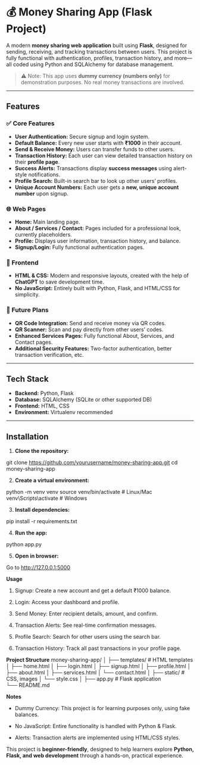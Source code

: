 # 💰 Money Sharing App (Flask Project)

A modern **money sharing web application** built using **Flask**, designed for sending, receiving, and tracking transactions between users. This project is fully functional with authentication, profiles, transaction history, and more—all coded using Python and SQLAlchemy for database management.  

> ⚠️ Note: This app uses **dummy currency (numbers only)** for demonstration purposes. No real money transactions are involved.

---

## Features

### ✅ Core Features
- **User Authentication:** Secure signup and login system.  
- **Default Balance:** Every new user starts with **₹1000** in their account.  
- **Send & Receive Money:** Users can transfer funds to other users.  
- **Transaction History:** Each user can view detailed transaction history on their **profile page**.  
- **Success Alerts:** Transactions display **success messages** using alert-style notifications.  
- **Profile Search:** Built-in search bar to look up other users’ profiles.  
- **Unique Account Numbers:** Each user gets a **new, unique account number** upon signup.  

### 🌐 Web Pages
- **Home:** Main landing page.  
- **About / Services / Contact:** Pages included for a professional look, currently placeholders.  
- **Profile:** Displays user information, transaction history, and balance.  
- **Signup/Login:** Fully functional authentication pages.  

### 🎨 Frontend
- **HTML & CSS:** Modern and responsive layouts, created with the help of **ChatGPT** to save development time.  
- **No JavaScript:** Entirely built with Python, Flask, and HTML/CSS for simplicity.  

### 🔮 Future Plans
- **QR Code Integration:** Send and receive money via QR codes.  
- **QR Scanner:** Scan and pay directly from other users’ codes.  
- **Enhanced Services Pages:** Fully functional About, Services, and Contact pages.  
- **Additional Security Features:** Two-factor authentication, better transaction verification, etc.  

---

## Tech Stack

- **Backend:** Python, Flask  
- **Database:** SQLAlchemy (SQLite or other supported DB)  
- **Frontend:** HTML, CSS  
- **Environment:** Virtualenv recommended  

---

## Installation

1. **Clone the repository:**

git clone https://github.com/yourusername/money-sharing-app.git
cd money-sharing-app

2. **Create a virtual environment:**

python -m venv venv
source venv/bin/activate   # Linux/Mac
venv\Scripts\activate      # Windows

3. **Install dependencies:**

pip install -r requirements.txt

4. **Run the app:**

python app.py

5. **Open in browser:**

Go to http://127.0.0.1:5000

**Usage**

1. Signup: Create a new account and get a default ₹1000 balance.

2. Login: Access your dashboard and profile.

3. Send Money: Enter recipient details, amount, and confirm.

4. Transaction Alerts: See real-time confirmation messages.

5. Profile Search: Search for other users using the search bar.

6. Transaction History: Track all past transactions in your profile page.

**Project Structure**
money-sharing-app/
│
├── templates/           # HTML templates
│   ├── home.html
│   ├── login.html
│   ├── signup.html
│   ├── profile.html
│   ├── about.html
│   ├── services.html
│   └── contact.html
│
├── static/              # CSS, images
│   └── style.css
│
├── app.py               # Flask application           
└── README.md

**Notes**

* Dummy Currency: This project is for learning purposes only, using fake balances.

* No JavaScript: Entire functionality is handled with Python & Flask.

* Alerts: Transaction alerts are implemented using HTML/CSS styles.

This project is **beginner-friendly**, designed to help learners explore **Python, Flask, and web development** through a hands-on, practical experience.